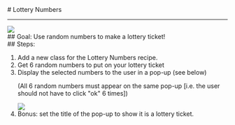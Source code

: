 <body><div id="wrap"><div id="main">
<div id="recipeLeftColumn"># Lottery Numbers
<hr/>
<img src="images/lottery.png"/>
<div id="recipeGoal">## Goal:
Use random numbers to make a lottery ticket!</div>
</div><div id="recipeRightColumn"><div id="recipeSteps">## Steps:
<ol id="stepList">
<li>Add a new class for the Lottery Numbers recipe.</li>
<li>Get 6 random numbers to put on your lottery ticket</li>
<li>Display the selected numbers to the user in a pop-up (see below)
    
(All 6 random numbers must appear on the same pop-up [i.e. the user should not have to click "ok" 6 times])
</li>
<img src="images/lotteryNumbers.png"/>
<li>Bonus: set the title of the pop-up to show it is a lottery ticket.</li> </ol><div style="clear:both;"></div></div></div></div></div><div id="footer"></div></body>